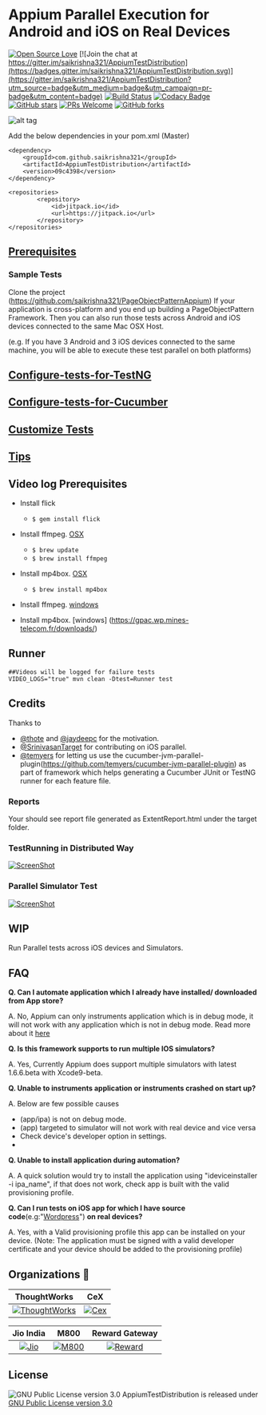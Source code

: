 # Appium Parallel Execution for Android and iOS on Real Devices
[![Open Source Love](https://badges.frapsoft.com/os/v1/open-source.svg?v=103)](https://github.com/saikrishna321/AppiumTestDistribution)
[![Join the chat at https://gitter.im/saikrishna321/AppiumTestDistribution](https://badges.gitter.im/saikrishna321/AppiumTestDistribution.svg)](https://gitter.im/saikrishna321/AppiumTestDistribution?utm_source=badge&utm_medium=badge&utm_campaign=pr-badge&utm_content=badge)
[![Build Status](https://travis-ci.org/saikrishna321/AppiumTestDistribution.svg?branch=master)](https://travis-ci.org/saikrishna321/AppiumTestDistribution/builds/)
[![Codacy Badge](https://api.codacy.com/project/badge/Grade/96c555bd567240999e89dba531fe9802)](https://www.codacy.com/app/saikrishna321/AppiumTestDistribution?utm_source=github.com&amp;utm_medium=referral&amp;utm_content=saikrishna321/AppiumTestDistribution&amp;utm_campaign=Badge_Grade)
[![GitHub stars](https://img.shields.io/github/stars/saikrishna321/AppiumTestDistribution.svg?style=flat)](https://github.com/saikrishna321/AppiumTestDistribution/stargazers)
[ ![PRs Welcome](https://img.shields.io/badge/PRs-Welcome-brightgreen.svg?style=flat )](https://github.com/saikrishna321/AppiumTestDistribution/pulls)
[![GitHub forks](https://img.shields.io/github/forks/saikrishna321/AppiumTestDistribution.svg?style=social&label=Fork)](https://github.com/kirankalyan5/AppiumTestDistribution/network)

![alt tag](https://raw.githubusercontent.com/saikrishna321/AppiumTestDistribution/master/image/Network-2.gif)

Add the below dependencies in your pom.xml (Master)

```
<dependency>
    <groupId>com.github.saikrishna321</groupId>
    <artifactId>AppiumTestDistribution</artifactId>
    <version>09c4398</version>
</dependency>
```

```
<repositories>
        <repository>
            <id>jitpack.io</id>
            <url>https://jitpack.io</url>
        </repository>
</repositories>
```

## [Prerequisites](https://github.com/saikrishna321/AppiumTestDistribution/wiki/Prerequisites)


### Sample Tests
 Clone the project (https://github.com/saikrishna321/PageObjectPatternAppium)
 If your application is cross-platform and you end up  building a PageObjectPattern Framework. Then you can also run those tests across Android and iOS devices connected to the same Mac OSX Host.
 
 (e.g. If you have 3 Android and 3 iOS devices connected to the same machine, you will be able to execute these test parallel on both platforms)

## [Configure-tests-for-TestNG](https://github.com/saikrishna321/AppiumTestDistribution/wiki/Configure-tests-for-TestNG)

## [Configure-tests-for-Cucumber](https://github.com/saikrishna321/AppiumTestDistribution/wiki/Configure-test-for-Cucumber)

## [Customize Tests](https://github.com/saikrishna321/AppiumTestDistribution/wiki/Customize-Tests)

## [Tips](https://github.com/saikrishna321/AppiumTestDistribution/wiki/Tips)

## Video log Prerequisites
* Install flick
    * ```$ gem install flick```

* Install ffmpeg. [OSX](https://trac.ffmpeg.org/wiki/CompilationGuide/MacOSX)
	* ```$ brew update```
	* ```$ brew install ffmpeg```
* Install mp4box. [OSX](http://hunterford.me/compiling-mp4box-on-mac-os-x/)
	* ```$ brew install mp4box```
* Install ffmpeg. [windows]( https://ffmpeg.org/download.html#build-windows)
* Install mp4box. [windows] (https://gpac.wp.mines-telecom.fr/downloads/)

## Runner
    ##Videos will be logged for failure tests
    VIDEO_LOGS="true" mvn clean -Dtest=Runner test 

## Credits
Thanks to
* [@thote](https://github.com/thote) and [@jaydeepc](https://github.com/jaydeepc) for the motivation.
* [@SrinivasanTarget](https://github.com/SrinivasanTarget) for contributing on iOS parallel.
* [@temyers](https://github.com/temyers) for letting us use the cucumber-jvm-parallel-plugin(https://github.com/temyers/cucumber-jvm-parallel-plugin) 
as part of framework which helps generating a Cucumber JUnit or TestNG runner for each feature file.

### Reports

Your should see report file generated as ExtentReport.html under the target folder.

### TestRunning in Distributed Way

[![ScreenShot](http://s29.postimg.org/uln15acdz/Screen_Shot_2016_01_10_at_12_02_10_pm.png)](https://www.youtube.com/watch?v=KfMoJ6dSC3g)

### Parallel Simulator Test
[![ScreenShot](https://s2.postimg.org/eygv4ueyx/Screen_Shot_2017-08-04_at_3.01.50_PM.png)](https://www.youtube.com/watch?v=X2OaLAqikMI&t=57s)

## WIP
Run Parallel tests across iOS devices and Simulators.

## FAQ
**Q. Can I automate application which I already have installed/ downloaded from App store?**

A. No, Appium can only instruments application which is in debug mode, it will not work with any application which is not in debug mode. Read more about it [here](https://discuss.appium.io/t/appium-ios-app-testing/105/8)

**Q. Is this framework supports to run multiple IOS simulators?**

A. Yes, Currently Appium does support multiple simulators with latest 1.6.6.beta with Xcode9-beta.

**Q. Unable to instruments application or instruments crashed on start up?**

A. Below are few possible causes
* (app/ipa) is not on debug mode.
* (app) targeted to simulator will not work with real device and vice versa
* Check device's developer option in settings.
*

**Q. Unable to install application during automation?**

A. A quick solution would try to install the application using "ideviceinstaller -i ipa_name", if that does not work, check app is built with the valid provisioning profile.

**Q. Can I run tests on iOS app for which I have source code**(e.g:"[Wordpress](https://github.com/wordpress-mobile/WordPress-iOS.git)") **on real devices?**

A. Yes, with a Valid provisioning profile this app can be installed on your device.
(Note: The application must be signed with a valid developer certificate and your device should be added to the provisioning profile)


## Organizations :blue_heart:

ThoughtWorks             |  CeX
:-------------------------:|:-------------------------:
[![ThoughtWorks](https://static1.squarespace.com/static/5914a98815cf7d683358255d/t/5914b14d17bffc60d36cf2a7/1494531166569/)](https://www.thoughtworks.com)  |  [![Cex](https://uk.webuy.com/images/logo/CeX_Logo_Rich_black_RGB-01.png)](https://in.webuy.com/)

Jio India             |  M800 | Reward Gateway
:-:|:-:|:-:
[![Jio](http://images.indianexpress.com/2016/07/reliancejio_newlogo_1.jpg)](https://www.jio.com/)  |  [![M800](https://i.stack.imgur.com/nY9CC.jpg)](http://www.m800.com/) | [![Reward](http://www.greathillpartners.com/wp-content/uploads/2016/01/reward-gateway-logo-horizontal-tagline-on-white-1.png)](https://www.rewardgateway.com/)

## License

![GNU Public License version 3.0](http://www.gnu.org/graphics/gplv3-127x51.png)
AppiumTestDistribution is released under [GNU Public License version 3.0](http://www.gnu.org/licenses/gpl-3.0.txt)
